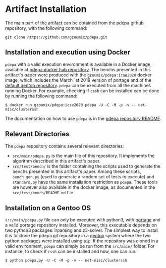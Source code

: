 
# Artifact Installation

The main part of the artifact can be obtained from the pdepa github repository, with the following command:

```
git clone https://github.com/gzoumix/pdepa.git
```

## Installation and execution using Docker

`pdepa` with a valid execution environment is available in a Docker image,
available at [pdepa docker hub
repository](https://hub.docker.com/r/gzoumix/pdepa). The benchs presented in
this artifact's paper were produced with the `gzoumix/pdepa:icse2020` docker
image, which includes the March 1st 2019 version of portage and of the [default
gentoo repository](https://gitweb.gentoo.org/repo/gentoo.git/). `pdepa` can be
executed from all the machines running Docker. For example, checking if `cssh`
can be installed can be done by running the following command:
   
```
$ docker run gzoumix/pdepa:icse2020 pdepa -U -C -M -p -v -- net-misc/clusterssh
```
   
The documentation on how to use `pdepa` is in the [pdepa repository README](https://github.com/gzoumix/pdepa).

## Relevant Directories

The `pdepa` repository contains several relevant directories:
 * `src/main/pdepa.py` is the main file of this repository.
   It implements the algorithm described in this artifact's paper.
 * `src/test/bench/` is the folder containing the scripts used to generate the benchs presented in this artifact's paper.
   Among these scripts, `bench_gen.py` (used to generate a random set of tests to execute) and `standard.py` have the same installation restriction as `pdepa`.
   These tools are however also available in the docker image, as documented in the `src/test/bench/README.md` file.
      
## Installation on a Gentoo OS

`src/main/pdepa.py` file can only be executed with python3, with
[portage](https://gitweb.gentoo.org/proj/portage.git/) and a valid portage
repository installed. Moreover, this executable depends on two python3 packages:
lrparsing and z3-solver. The simplest way to install it is to clone the pdepa
git repository in a [gentoo](https://gentoo.org/) system where the two python
packages were installed using `pip`. If the repository was cloned in a valid
environment, `pdepa` can simply be run from the `src/main/` folder. For
instance, to check if `cssh` can be installed and how, one can run:
   
```
$ python pdepa.py -U -C -M -p -v -- net-misc/clusterssh
```

